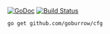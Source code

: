 [![GoDoc](https://godoc.org/github.com/goburrow/cfg?status.svg)](https://godoc.org/github.com/goburrow/cfg)
[![Build Status](https://travis-ci.org/goburrow/cfg.svg?branch=master)](https://travis-ci.org/goburrow/cfg)

```
go get github.com/goburrow/cfg
```
